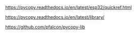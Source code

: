 https://pycopy.readthedocs.io/en/latest/esp32/quickref.html

https://pycopy.readthedocs.io/en/latest/library/

https://github.com/pfalcon/pycopy-lib